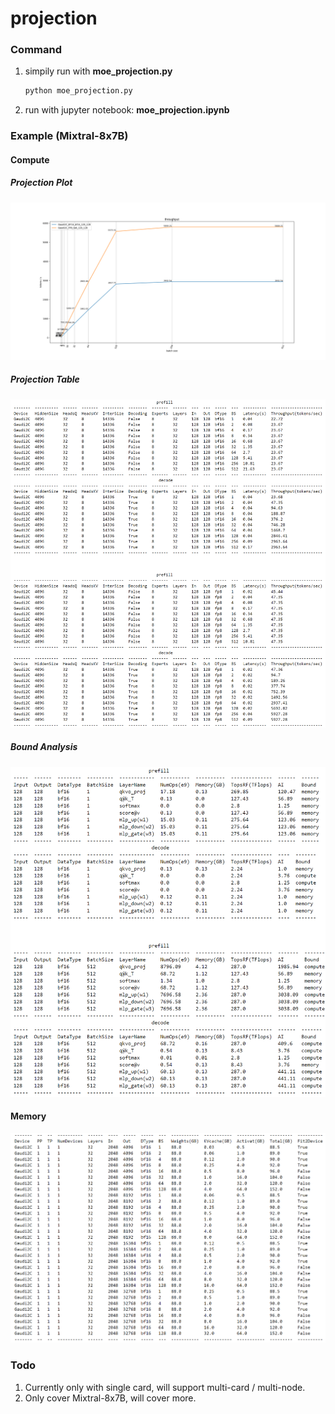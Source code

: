 # projection

### Command
1. simpily run with **moe_projection.py**
    ```sh
    python moe_projection.py
    ```
2. run with jupyter notebook: **moe_projection.ipynb**

### Example (Mixtral-8x7B)

#### Compute
##### Projection Plot
![Mixtral-8x7B projection](./figure/mixtral_proj_plot.png)
##### Projection Table
![Mixtral-8x7B projection table](./figure/mixtral_proj_table.png)
##### Bound Analysis
![Mixtral-8x7B analysis table](./figure/mixtral_analysis_table.png)

#### Memory
![Mixtral-8x7B memory analysis](./figure/mixtral_memory_analysis.png)

### Todo
1. Currently only with single card, will support multi-card / multi-node.
2. Only cover Mixtral-8x7B, will cover more.